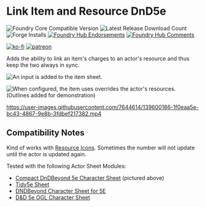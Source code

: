 # Link Item and Resource DnD5e

![Foundry Core Compatible Version](https://img.shields.io/badge/dynamic/json.svg?url=https%3A%2F%2Fraw.githubusercontent.com%2FElfFriend-DnD%2Ffoundryvtt-link-item-resource-5e%2Fmain%2Fmodule.json&label=Foundry%20Version&query=$.compatibleCoreVersion&colorB=orange)
![Latest Release Download Count](https://img.shields.io/badge/dynamic/json?label=Downloads@latest&query=assets%5B1%5D.download_count&url=https%3A%2F%2Fapi.github.com%2Frepos%2FElfFriend-DnD%2Ffoundryvtt-link-item-resource-5e%2Freleases%2Flatest)
![Forge Installs](https://img.shields.io/badge/dynamic/json?label=Forge%20Installs&query=package.installs&suffix=%25&url=https%3A%2F%2Fforge-vtt.com%2Fapi%2Fbazaar%2Fpackage%2Flink-item-resource-5e&colorB=4aa94a)
[![Foundry Hub Endorsements](https://img.shields.io/endpoint?logoColor=white&url=https%3A%2F%2Fwww.foundryvtt-hub.com%2Fwp-json%2Fhubapi%2Fv1%2Fpackage%2Flink-item-resource-5e%2Fshield%2Fendorsements)](https://www.foundryvtt-hub.com/package/link-item-resource-5e/)
[![Foundry Hub Comments](https://img.shields.io/endpoint?logoColor=white&url=https%3A%2F%2Fwww.foundryvtt-hub.com%2Fwp-json%2Fhubapi%2Fv1%2Fpackage%2Flink-item-resource-5e%2Fshield%2Fcomments)](https://www.foundryvtt-hub.com/package/link-item-resource-5e/)

[![ko-fi](https://img.shields.io/badge/-buy%20me%20a%20coke-%23FF5E5B)](https://ko-fi.com/elffriend)
[![patreon](https://img.shields.io/badge/-patreon-%23FF424D)](https://www.patreon.com/ElfFriend_DnD)

Adds the ability to link an item's charges to an actor's resource and thus keep the two always in sync.

![An input is added to the item sheet.](https://user-images.githubusercontent.com/7644614/139600193-4f66564b-a274-4df7-8329-5cacca221da7.jpg)

![When configured, the item uses overrides the actor's resources.](https://user-images.githubusercontent.com/7644614/139600191-85f90ead-222a-4d5c-83a6-ff8d8c63134c.jpg)
(Outlines added for demonstration)

https://user-images.githubusercontent.com/7644614/139600186-1f0eaa5e-bc43-4867-9e8b-3fdbef217382.mp4

## Compatibility Notes

Kind of works with [Resource Icons](https://www.foundryvtt-hub.com/package/resource-icons/). Sometimes the number will not update until the actor is updated again.

Tested with the following Actor Sheet Modules:

- [Compact DnDBeyond 5e Character Sheet](https://www.foundryvtt-hub.com/package/compact-beyond-5e-sheet/) (pictured above)
- [Tidy5e Sheet](https://www.foundryvtt-hub.com/package/tidy5e-sheet/)
- [DNDBeyond Character Sheet for 5E](https://www.foundryvtt-hub.com/package/dndbeyond-character-sheet/)
- [D&D 5e OGL Character Sheet](https://www.foundryvtt-hub.com/package/5e-ogl-character-sheet/)
